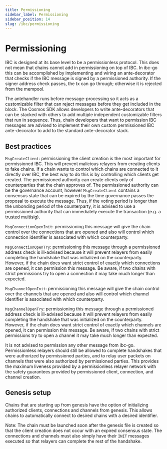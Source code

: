 ```yaml
---
title: Permissioning
sidebar_label: Permissioning
sidebar_position: 14
slug: /ibc/permissioning
---
```


# Permissioning

IBC is designed at its base level to be a permissionless protocol. This does not mean that chains cannot add in permissioning on top of IBC. In ibc-go this can be accomplished by implementing and wiring an ante-decorator that checks if the IBC message is signed by a permissioned authority. If the signer address check passes, the tx can go through; otherwise it is rejected from the mempool.

The antehandler runs before message-processing so it acts as a customizable filter that can reject messages before they get included in the block. The Cosmos SDK allows developers to write ante-decorators that can be stacked with others to add multiple independent customizable filters that run in sequence. Thus, chain developers that want to permission IBC messages are advised to implement their own custom permissioned IBC ante-decorator to add to the standard ante-decorator stack.

## Best practices

`MsgCreateClient`: permissioning the client creation is the most important for permissioned IBC. This will prevent malicious relayers from creating clients to fake chains. If a chain wants to control which chains are connected to it directly over IBC, the best way to do this is by controlling which clients get created. The permissioned authority can create clients only of counterparties that the chain approves of. The permissioned authority can be the governance account, however `MsgCreateClient` contains a consensus state that can be expired by the time governance passes the proposal to execute the message. Thus, if the voting period is longer than the unbonding period of the counterparty, it is advised to use a permissioned authority that can immediately execute the transaction (e.g. a trusted multisig).

`MsgConnectionOpenInit`: permissioning this message will give the chain control over the connections that are opened and also will control which connection identifier is associated with which counterparty.

`MsgConnectionOpenTry`: permissioning this message through a permissioned address check is ill-advised because it will prevent relayers from easily completing the handshake that was initialized on the counterparty. However, if the chain does want strict control of exactly which connections are opened, it can permission this message. Be aware, if two chains with strict permissions try to open a connection it may take much longer than expected.

`MsgChannelOpenInit`: permissioning this message will give the chain control over the channels that are opened and also will control which channel identifier is associated with which counterparty.

`MsgChannelOpenTry`: permissioning this message through a permissioned address check is ill-advised because it will prevent relayers from easily completing the handshake that was initialized on the counterparty. However, if the chain does want strict control of exactly which channels are opened, it can permission this message. Be aware, if two chains with strict permissions try to open a channel it may take much longer than expected.

It is not advised to permission any other message from ibc-go. Permissionless relayers should still be allowed to complete handshakes that were authorized by permissioned parties, and to relay user packets on channels that were also authorized by permissioned parties. This provides the maximum liveness provided by a permissionless relayer network with the safety guarantees provided by permissioned client, connection, and channel creation.

## Genesis setup

Chains that are starting up from genesis have the option of initializing authorized clients, connections and channels from genesis. This allows chains to automatically connect to desired chains with a desired identifier.

Note: The chain must be launched soon after the genesis file is created so that the client creation does not occur with an expired consensus state. The connections and channels must also simply have their `INIT` messages executed so that relayers can complete the rest of the handshake.
